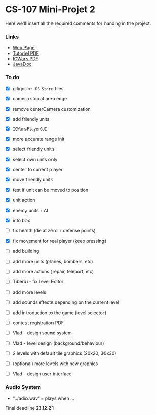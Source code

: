 # CS-107 Mini-Projet 2

Here we'll insert all the required comments for handing in the project.

### Links

* [Web Page](https://proginsc.epfl.ch/wwwhiver/mini-projet2/descriptif.html)
* [Tutoriel PDF](https://proginsc.epfl.ch/wwwhiver/mini-projet2/tuto-maquette.pdf)
* [ICWars PDF](https://proginsc.epfl.ch/wwwhiver/mini-projet2/icwars.pdf)
* [JavaDoc](https://proginsc.epfl.ch/wwwhiver/mini-projet2/JavaDoc/index.html)

### To do

* [X] gitignore `.DS_Store` files
* [X] camera stop at area edge
* [X] remove centerCamera customization
* [X] add friendly units
* [X] `ICWarsPlayerGUI`
* [X] more accurate range init
* [X] select friendly units
* [X] select own units only
* [X] center to current player
* [X] move friendly units
* [X] test if unit can be moved to position
* [X] unit action
* [X] enemy units + AI
* [X] info box
* [ ] fix health (die at zero + defense points)
* [X] fix movement for real player (keep pressing)
* [ ] add building
* [ ] add more units (planes, bombers, etc)
* [ ] add more actions (repair, teleport, etc)
* [ ] Tiberiu - fix Level Editor
* [ ] add more levels
* [ ] add sounds effects depending on the current level
* [ ] add introduction to the game (level selector)
* [ ] contest registration PDF

* [ ] Vlad - design sound system
* [ ] Vlad - level design (background/behaviour)
* [ ] 2 levels with default tile graphics (20x20, 30x30)
* [ ] (optional) more levels with new graphics
* [ ] Vlad - design user interface

### Audio System
* "../adio.wav" = plays when ...

Final deadline **23.12.21**
